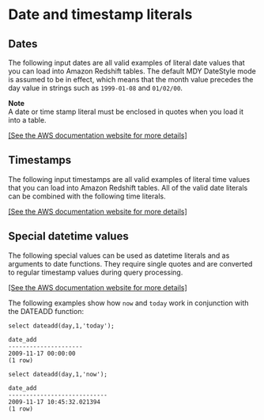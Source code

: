 # Date and timestamp literals<a name="r_Date_and_time_literals"></a>

## Dates<a name="r_Date_and_time_literals-dates"></a>

The following input dates are all valid examples of literal date values that you can load into Amazon Redshift tables\. The default MDY DateStyle mode is assumed to be in effect, which means that the month value precedes the day value in strings such as `1999-01-08` and `01/02/00`\. 

**Note**  
A date or time stamp literal must be enclosed in quotes when you load it into a table\.

[\[See the AWS documentation website for more details\]](http://docs.aws.amazon.com/redshift/latest/dg/r_Date_and_time_literals.html)

## Timestamps<a name="r_Date_and_time_literals-timestamps"></a>

The following input timestamps are all valid examples of literal time values that you can load into Amazon Redshift tables\. All of the valid date literals can be combined with the following time literals\. 

[\[See the AWS documentation website for more details\]](http://docs.aws.amazon.com/redshift/latest/dg/r_Date_and_time_literals.html)

## Special datetime values<a name="r_Date_and_time_literals-special-datetime-values"></a>

The following special values can be used as datetime literals and as arguments to date functions\. They require single quotes and are converted to regular timestamp values during query processing\. 

[\[See the AWS documentation website for more details\]](http://docs.aws.amazon.com/redshift/latest/dg/r_Date_and_time_literals.html)

The following examples show how `now` and `today` work in conjunction with the DATEADD function: 

```
select dateadd(day,1,'today');

date_add
---------------------
2009-11-17 00:00:00
(1 row)

select dateadd(day,1,'now');

date_add
----------------------------
2009-11-17 10:45:32.021394
(1 row)
```